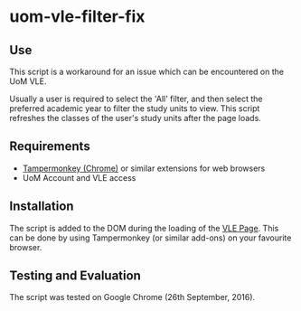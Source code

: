 # uom-vle-filter-fix
## Use
This script is a workaround for an issue which can be encountered on the UoM VLE. 

Usually a user is required to select the 'All' filter, and then select the preferred academic year to filter the study units to view. 
This script refreshes the classes of the user's study units after the page loads.

## Requirements
<ul>
<li><a href="https://chrome.google.com/webstore/detail/tampermonkey/dhdgffkkebhmkfjojejmpbldmpobfkfo?hl=en">Tampermonkey (Chrome)</a> or similar extensions for web browsers</li>
<li>UoM Account and VLE access</li>
</ul>

## Installation
The script is added to the DOM during the loading of the <a href="https://www.um.edu.mt/vle/my/">VLE Page</a>. This can be done by using Tampermonkey (or similar add-ons) on your favourite browser.

## Testing and Evaluation
The script was tested on Google Chrome (26th September, 2016).
